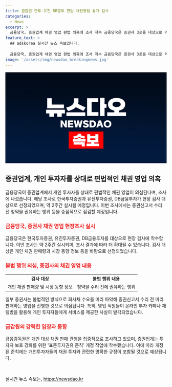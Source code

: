 ```yaml
---
title: 금감원 한투·유진·DB금투 편법 채권영업 활개 검사
categories:
  - News
excerpt: >
  금융당국, 증권업계 채권 영업 편법 의혹에 조사 착수 금융당국은 증권사 3곳을 대상으로 리테일 채권 영업과 판매과정 검사에 나섰다. 이는 특히 증권신고서 수리 전 청약을 권유하는 행위를 점검할 예정이다. 또한, 표준투자권유 준칙을 개정해 개인투자자 보호를 강화하고, 채권 거래 시 정보제공과 투자위험 고지를 강화할 것으로 보인다. 미리 수요를 파악해 증권신고서 수리 전 채권을 판매하는 행위 등도 검토 중이다. 
feature_text: >
  ## adskorea 실시간 뉴스 속보입니다.

  금융당국, 증권업계 채권 영업 편법 의혹에 조사 착수 금융당국은 증권사 3곳을 대상으로 리테일 채권 영업과 판매과정 검사에 나섰다. 이는 특히 증권신고서 수리 전 청약을 권유하는 행위를 점검할 예정이다. 또한, 표준투자권유 준칙을 개정해 개인투자자 보호를 강화하고, 채권 거래 시 정보제공과 투자위험 고지를 강화할 것으로 보인다. 미리 수요를 파악해 증권신고서 수리 전 채권을 판매하는 행위 등도 검토 중이다. 
image: '/assets/img/newsdao_breakingnews.jpg'
---
```


<p><img src="/assets/img/newsdao_breakingnews.jpg" alt="adskorea 속보" /></p>

<h2 data-ke-size="size26">증권업계, 개인 투자자를 상대로 편법적인 채권 영업 의혹</h2>

<p data-ke-size="size16">금융당국이 증권업계에서 개인 투자자를 상대로 편법적인 채권 영업이 의심된다며, 조사에 나섰습니다. 해당 조사로 한국투자증권과 유진투자증권, DB금융투자가 현장 검사 대상으로 선정되었으며, 약 2주간 실시될 예정입니다. 이번 조사에서는 증권신고서 수리 전 청약을 권유하는 행위 등을 중점적으로 점검할 예정입니다.</p>

<h3><b><span style="color: #ee2323;">금융당국, 증권사 채권 영업 현장조사 실시</span></b></h3>

<p data-ke-size="size16">금융당국은 한국투자증권, 유진투자증권, DB금융투자를 대상으로 현장 검사에 착수합니다. 이번 조사는 약 2주간 실시되며, 조사 결과에 따라 더 확대될 수 있습니다. 검사 대상은 개인 채권 판매량과 시장 동향 정보 등을 바탕으로 선정되었습니다.</p>

<h3><b><span style="color: #ee2323;">불법 행위 의심, 증권사의 채권 영업 내용</span></b></h3>

<table>
    <tr>
        <td style="text-align: center; height: 17px;"><b>검사 대상</b></td>
        <td style="text-align: center; height: 17px;"><b>불법 행위 내용</b></td>
    </tr>
    <tr>
        <td style="text-align: center; height: 17px;">개인 채권 판매량 및 시장 동향 정보</td>
        <td style="text-align: center; height: 17px;">청약을 수리 전에 권유하는 행위</td>
    </tr>
</table>

<p data-ke-size="size16">일부 증권사는 불법적인 방식으로 회사채 수요를 미리 파악해 증권신고서 수리 전 미리 판매하는 영업을 진행한 것으로 의심됩니다. 특히, 영업 직원들이 온라인 투자 카페나 채팅방을 활용해 개인 투자자들에게 서비스를 제공한 사실이 발각되었습니다.</p>

<h3><b><span style="color: #ee2323;">금감원의 강력한 입장과 동향</span></b></h3>

<p data-ke-size="size16">금융감독원은 개인 대상 채권 판매 관행을 집중적으로 조사하고 있으며, 증권업계는 투자자 보호 강화를 위한 '표준투자권유 준칙' 개정 작업에 착수했습니다. 이에 따라 개정된 준칙에는 개인투자자들의 채권 투자와 관련한 명확한 규정이 포함될 것으로 예상됩니다.</p>

<p data-ke-size="size16">&nbsp;</p>
실시간 뉴스 속보는, <a href="https://newsdao.kr" rel="dofollow">https://newsdao.kr</a>


